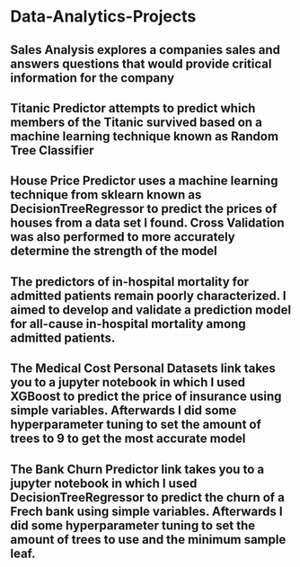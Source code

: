 # Data-Analytics-Projects
## Sales Analysis explores a companies sales and answers questions that would provide critical information for the company
## Titanic Predictor attempts to predict which members of the Titanic survived based on a machine learning technique known as Random Tree Classifier
## House Price Predictor uses a machine learning technique from sklearn known as DecisionTreeRegressor to predict the prices of houses from a data set I found. Cross Validation was also performed to more accurately determine the strength of the model
## The predictors of in-hospital mortality for admitted patients remain poorly characterized. I aimed to develop and validate a prediction model for all-cause in-hospital mortality among admitted patients.
## The Medical Cost Personal Datasets link takes you to a jupyter notebook in which I used XGBoost to predict the price of insurance using simple variables. Afterwards I did some hyperparameter tuning to set the amount of trees to 9 to get the most accurate model
## The Bank Churn Predictor link takes you to a jupyter notebook in which I used DecisionTreeRegressor to predict the churn of a Frech bank using simple variables. Afterwards I did some hyperparameter tuning to set the amount of trees to use and the minimum sample leaf.
